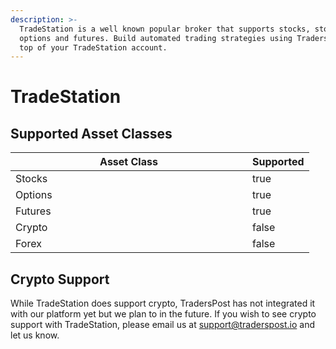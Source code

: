 ```yaml
---
description: >-
  TradeStation is a well known popular broker that supports stocks, stock
  options and futures. Build automated trading strategies using TradersPost on
  top of your TradeStation account.
---
```


# TradeStation

## Supported Asset Classes

<table><thead><tr><th width="363">Asset Class</th><th data-type="checkbox">Supported</th></tr></thead><tbody><tr><td>Stocks</td><td>true</td></tr><tr><td>Options</td><td>true</td></tr><tr><td>Futures</td><td>true</td></tr><tr><td>Crypto</td><td>false</td></tr><tr><td>Forex</td><td>false</td></tr></tbody></table>

## Crypto Support

While TradeStation does support crypto, TradersPost has not integrated it with our platform yet but we plan to in the future. If you wish to see crypto support with TradeStation, please email us at [support@traderspost.io](mailto:support@traderspost.io) and let us know.
